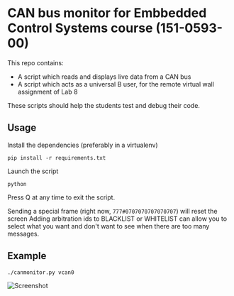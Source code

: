 # CAN bus monitor for Embbedded Control Systems course (151-0593-00)

This repo contains:
- A script which reads and displays live data from a CAN bus
- A script which acts as a universal B user, for the remote virtual wall assignment of Lab 8

These scripts should help the students test and debug their code.

## Usage
Install the dependencies (preferably in a virtualenv)

    pip install -r requirements.txt

Launch the script

    python

Press Q at any time to exit the script.

Sending a special frame (right now, `777#0707070707070707`) will reset the screen
Adding arbitration ids to BLACKLIST or WHITELIST can allow you to select what
you want and don't want to see when there are too many messages.

## Example

    ./canmonitor.py vcan0

![Screenshot](http://i.imgur.com/1nqCQKz.png)


